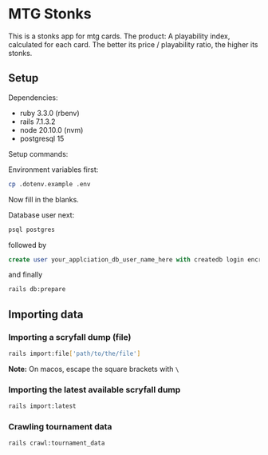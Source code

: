 # MTG Stonks

This is a stonks app for mtg cards. The product: A playability index, calculated for each card. The better its price / playability ratio, the higher its stonks.

## Setup

Dependencies:

- ruby 3.3.0 (rbenv)
- rails 7.1.3.2
- node 20.10.0 (nvm)
- postgresql 15

Setup commands:

Environment variables first:
```bash
cp .dotenv.example .env
```
Now fill in the blanks.

Database user next:
```bash
psql postgres
```
followed by
```sql
create user your_applciation_db_user_name_here with createdb login encrypted password 'your_application_db_pw_here';
```

and finally

```bash
rails db:prepare
```

## Importing data

### Importing a scryfall dump (file)

```bash
rails import:file['path/to/the/file']
```
**Note:** On macos, escape the square brackets with `\`

### Importing the latest available scryfall dump

```bash
rails import:latest
```

### Crawling tournament data

```bash
rails crawl:tournament_data
```
